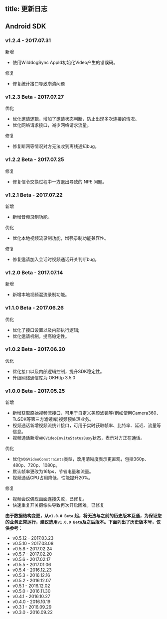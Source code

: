 title: 更新日志
---

## Android SDK

### v1.2.4 - 2017.07.31


<span class="changelog add">新增</span>

- 使用WilddogSync AppId初始化Video产生的错误码。

<span class="changelog fix">修复</span>

- 修复统计接口导致崩溃问题


### v1.2.3 Beta - 2017.07.27


<span class="changelog optimize">优化</span>

- 优化邀请逻辑，增加了邀请状态判断，防止出现多次连接的情况。
- 优化网络请求接口，减少网络请求流量。

<span class="changelog fix">修复</span>

- 修复断网等情况对方无法收到离线通知bug。


### v1.2.2 Beta - 2017.07.25

<span class="changelog fix">修复</span>

- 修复信令交换过程中一方退出导致的 NPE 问题。

### v1.2.1 Beta - 2017.07.22

<span class="changelog add">新增</span>

- 新增音频录制功能。

<span class="changelog optimize">优化</span>

- 优化本地视频流录制功能，增强录制功能兼容性。

<span class="changelog fix">修复</span>

- 修复邀请加入会话时视频通话开关判断bug。


### v1.2.0 Beta - 2017.07.14

<span class="changelog add">新增</span>

- 新增本地视频混流录制功能。

### v1.1.0 Beta - 2017.06.26

<span class="changelog optimize">优化</span>

- 优化了接口设置以及内部执行逻辑;
- 优化邀请机制，提高稳定性。


### v1.0.2 Beta - 2017.06.20

<span class="changelog optimize">优化</span>

- 优化接口以及内部逻辑控制，提升SDK稳定性。
- 升级网络通信库为 OKHttp 3.5.0

### v1.0.0 Beta - 2017.05.25

<span class="changelog add">新增</span>

- 新增获取原始视频流接口，可用于自定义美颜滤镜等(例如使用Camera360、TuSDK等第三方滤镜库)视频预处理业务。
- 视频通话新增视频流统计接口，可用于实时获取帧率、比特率、延迟、流量等信息。
- 视频通话新增`WDGVideoInviteStatusBusy`状态，表示对方正在通话。

<span class="changelog optimize">优化</span>

- 优化`WDGVideoConstraints`类型，改用清晰度表示更直观，包括360p、480p、720p、1080p。
- 默认帧率更改为16fps，节省电量和流量。
- 视频通话CPU占用降低，性能提升20%。

<span class="changelog fix">修复</span>

- 视频会议偶现画面连接失败，已修复。
- 快速重复开关摄像头导致再次开启困难，已修复



**由于数据结构变更，从`v1.0.0 Beta` 起，将无法与之前的历史版本互通，为保证您的业务正常运行，建议选用`v1.0.0 Beta`及之后版本。下面列出了历史版本号，仅供参考：**

- v0.5.12 - 2017.03.23
- v0.5.10 - 2017.03.08
- v0.5.8 - 2017.02.24
- v0.5.7 - 2017.02.20
- v0.5.6 - 2017.02.17
- v0.5.5 - 2017.01.06
- v0.5.4 - 2016.12.23
- v0.5.3 - 2016.12.16
- v0.5.2 - 2016.12.07
- v0.5.1 - 2016.12.02
- v0.5.0 - 2016.11.30
- v0.4.1 - 2016.10.27
- v0.4.0 - 2016.10.19
- v0.3.1 - 2016.09.29
- v0.3.0 - 2016.09.22
